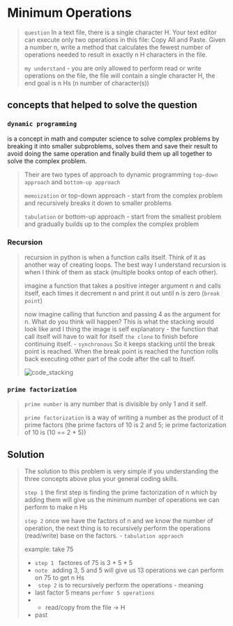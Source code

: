 # Minimum Operations
> `question` In a text file, there is a single character H. Your text editor can execute only two operations in this file: Copy All and Paste. Given a number n, write a method that calculates the fewest number of operations needed to result in exactly n H characters in the file.
>
> `my understand` - you are only allowed to perform read or write operations on the file, the file will contain a single character H, the end goal is n Hs (n number of character(s))
>

## concepts that helped to solve the question
### `dynamic programming`
is a concept in math and computer science to solve complex problems by breaking it into smaller subproblems, solves them and save their result to avoid doing the same operation and finally build them up all together to solve the complex problem.
> Their are two types of approach to dynamic programming `top-down approach` and `bottom-up approach`
> 
> `memoization` or top-down approach - start from the complex problem and recursively breaks it down to smaller problems
> 
> `tabulation` or bottom-up approach - start from the smallest problem and gradually builds up to the complex the complex problem

### Recursion
> recursion in python is when a function calls itself. Think of it as another way of creating loops.
> The best way I understand recursion is when I think of them as stack (multiple books ontop of each other).
> 
> imagine a function that takes a positive integer argument n and calls itself, each times it decrement n and print it out until n is zero (`break point`)
> 
> now imagine calling that function and passing 4 as the argument for n. What do you think will happen?
> This is what the stacking would look like and I thing the image is self explanatory - the function that call itself will have to wait for itself `the clone` to finish before continuing itself. - `synchronous` So it keeps stacking until the break point is reached. When the break point is reached the function rolls back executing other part of the code after the call to itself.
> 
> ![code_stacking](https://github.com/user-attachments/assets/d7df4850-82dd-43c5-b355-10760b9cb29e)



### `prime factorization`
>`prime number` is any number that is divisible by only 1 and it self.
>
>`prime factorization` is a way of writing a number as the product of it prime factors (the prime factors of 10 is 2 and 5; ie prime factorization of 10 is (10 == 2 * 5))

## Solution
> The solution to this problem is very simple if you understanding the three concepts above plus your general coding skills.
> 
> `step 1` the first step is finding the prime factorization of n which by adding them will give us the minimum number of operations we can perform to make n Hs
> 
> `step 2` once we have the factors of n and we know the number of operation, the next thing is to recursively perform the operations (read/write) base on the factors. - `tabulation appraoch`
>
> example: take 75
>   - `step 1 ` factores of 75 is 3 * 5 * 5
>   - `note ` adding 3, 5 and 5 will give us 13 operations we can perform on 75 to get n Hs
>   - ` step 2` is to recursively perform the operations - meaning
>   - last factor 5 means `perfomr 5 operations`
>   -   - read/copy from the file -> H
>   - past 
